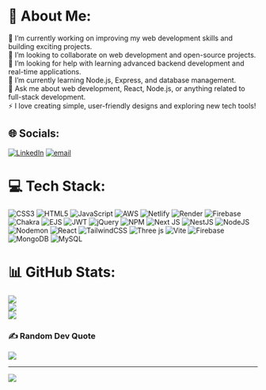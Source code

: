 # 👋 About Me:
🔭 I’m currently working on improving my web development skills and building exciting projects.<br>
👯 I’m looking to collaborate on web development and open-source projects.<br>
🤝 I’m looking for help with learning advanced backend development and real-time applications.<br>
🌱 I’m currently learning Node.js, Express, and database management.<br>
💬 Ask me about web development, React, Node.js, or anything related to full-stack development.<br>
⚡  I love creating simple, user-friendly designs and exploring new tech tools!


## 🌐 Socials:
[![LinkedIn](https://img.shields.io/badge/LinkedIn-%230077B5.svg?logo=linkedin&logoColor=white)](https://linkedin.com/in/https://www.linkedin.com/in/thanga-mari-03334126b) [![email](https://img.shields.io/badge/Email-D14836?logo=gmail&logoColor=white)](mailto:thangamari616@gmail.com) 

# 💻 Tech Stack:
![CSS3](https://img.shields.io/badge/css3-%231572B6.svg?style=for-the-badge&logo=css3&logoColor=white) ![HTML5](https://img.shields.io/badge/html5-%23E34F26.svg?style=for-the-badge&logo=html5&logoColor=white) ![JavaScript](https://img.shields.io/badge/javascript-%23323330.svg?style=for-the-badge&logo=javascript&logoColor=%23F7DF1E) ![AWS](https://img.shields.io/badge/AWS-%23FF9900.svg?style=for-the-badge&logo=amazon-aws&logoColor=white) ![Netlify](https://img.shields.io/badge/netlify-%23000000.svg?style=for-the-badge&logo=netlify&logoColor=#00C7B7) ![Render](https://img.shields.io/badge/Render-%46E3B7.svg?style=for-the-badge&logo=render&logoColor=white) ![Firebase](https://img.shields.io/badge/firebase-%23039BE5.svg?style=for-the-badge&logo=firebase) ![Chakra](https://img.shields.io/badge/chakra-%234ED1C5.svg?style=for-the-badge&logo=chakraui&logoColor=white) ![EJS](https://img.shields.io/badge/ejs-%23B4CA65.svg?style=for-the-badge&logo=ejs&logoColor=black) ![JWT](https://img.shields.io/badge/JWT-black?style=for-the-badge&logo=JSON%20web%20tokens) ![jQuery](https://img.shields.io/badge/jquery-%230769AD.svg?style=for-the-badge&logo=jquery&logoColor=white) ![NPM](https://img.shields.io/badge/NPM-%23CB3837.svg?style=for-the-badge&logo=npm&logoColor=white) ![Next JS](https://img.shields.io/badge/Next-black?style=for-the-badge&logo=next.js&logoColor=white) ![NestJS](https://img.shields.io/badge/nestjs-%23E0234E.svg?style=for-the-badge&logo=nestjs&logoColor=white) ![NodeJS](https://img.shields.io/badge/node.js-6DA55F?style=for-the-badge&logo=node.js&logoColor=white) ![Nodemon](https://img.shields.io/badge/NODEMON-%23323330.svg?style=for-the-badge&logo=nodemon&logoColor=%BBDEAD) ![React](https://img.shields.io/badge/react-%2320232a.svg?style=for-the-badge&logo=react&logoColor=%2361DAFB) ![TailwindCSS](https://img.shields.io/badge/tailwindcss-%2338B2AC.svg?style=for-the-badge&logo=tailwind-css&logoColor=white) ![Three js](https://img.shields.io/badge/threejs-black?style=for-the-badge&logo=three.js&logoColor=white) ![Vite](https://img.shields.io/badge/vite-%23646CFF.svg?style=for-the-badge&logo=vite&logoColor=white) ![Firebase](https://img.shields.io/badge/firebase-a08021?style=for-the-badge&logo=firebase&logoColor=ffcd34) ![MongoDB](https://img.shields.io/badge/MongoDB-%234ea94b.svg?style=for-the-badge&logo=mongodb&logoColor=white) ![MySQL](https://img.shields.io/badge/mysql-4479A1.svg?style=for-the-badge&logo=mysql&logoColor=white)
# 📊 GitHub Stats:
![](https://github-readme-stats.vercel.app/api?username=thangamari27&theme=vision-friendly-dark&hide_border=false&include_all_commits=true&count_private=true)<br/>
![](https://nirzak-streak-stats.vercel.app/?user=thangamari27&theme=vision-friendly-dark&hide_border=false)<br/>
![](https://github-readme-stats.vercel.app/api/top-langs/?username=thangamari27&theme=vision-friendly-dark&hide_border=false&include_all_commits=true&count_private=true&layout=compact)

### ✍ Random Dev Quote
![](https://quotes-github-readme.vercel.app/api?type=vetical&theme=dark)

---
[![](https://visitcount.itsvg.in/api?id=thangamari27&icon=0&color=0)](https://visitcount.itsvg.in)

<!-- Proudly created with GPRM ( https://gprm.itsvg.in ) -->
